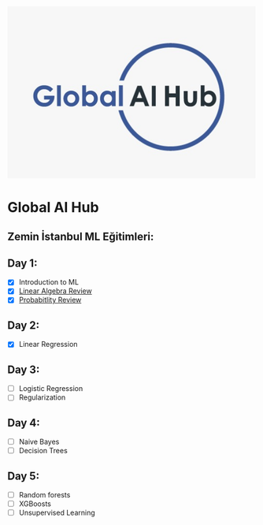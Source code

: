![](global.jpeg)

# Global AI Hub

## Zemin İstanbul ML Eğitimleri:

## Day 1:

- [x] Introduction to ML
- [x] [Linear Algebra Review](https://github.com/cobanov/zemin_istanbul/blob/master/Linear_Algebra.ipynb)
- [x] [Probabitlity Review](https://github.com/cobanov/zemin_istanbul/blob/master/Probability_Review.ipynb)

## Day 2:

- [x] Linear Regression

## Day 3:

- [ ] Logistic Regression
- [ ] Regularization

## Day 4:

- [ ] Naive Bayes
- [ ] Decision Trees

## Day 5:

- [ ] Random forests
- [ ] XGBoosts
- [ ] Unsupervised Learning
